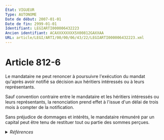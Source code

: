 ```yaml
---
État: VIGUEUR
Type: AUTONOME
Date de début: 2007-01-01
Date de fin: 2999-01-01
Identifiant: LEGIARTI000006432223
Ancien identifiant: ACAXXXXXXXX5X00812GAXXAA
URL: article/LEGI/ARTI/00/00/06/43/22/LEGIARTI000006432223.xml
---
```


<h1>Article 812-6</h1>

Le mandataire ne peut renoncer à poursuivre l'exécution du mandat qu'après avoir
notifié sa décision aux héritiers intéressés ou à leurs représentants.<br />

Sauf convention contraire entre le mandataire et les héritiers intéressés ou
leurs représentants, la renonciation prend effet à l'issue d'un délai de trois
mois à compter de la notification.<br />

Sans préjudice de dommages et intérêts, le mandataire rémunéré par un capital
peut être tenu de restituer tout ou partie des sommes perçues.


<details>
  <summary><em>Références</em></summary>

  <h2>Articles faisant référence à l'article</h2>
  
  <ul>
    <li>
      <a href="https://legal.tricoteuses.fr//redirection/LEGIARTI000006284835?vers=git&vers=legifrance">LOI n° 2006-728 du 23 juin 2006 portant réforme des successions et des libéralités - article 1 ENTIEREMENT_MODIF</a> CREATION cible
    </li>
  </ul>
  
  <h2>Références faites par l'article</h2>
  
  <ul>
    <li>
      CODIFICATION source Loi 1803-04-19
    </li>
    <li>
      2006-06-23 CREATION source <a href="https://legal.tricoteuses.fr//redirection/LEGIARTI000006284835?vers=git&vers=legifrance">LOI n° 2006-728 du 23 juin 2006 portant réforme des successions et des libéralités - article 1 ENTIEREMENT_MODIF</a>
    </li>
  </ul>
</details>
